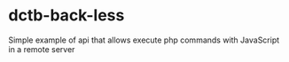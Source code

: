 # dctb-back-less
Simple example of api that allows execute php commands with JavaScript in a remote server
